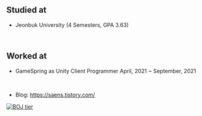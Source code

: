 ## Studied at
- Jeonbuk University (4 Semesters, GPA 3.63)

&nbsp;

## Worked at
- GameSpring as Unity Client Programmer   April, 2021 ~ September, 2021

&nbsp;&nbsp;&nbsp;

- Blog: https://saens.tistory.com/

[![BOJ tier](http://mazassumnida.wtf/api/v2/generate_badge?boj=ssh9199)](https://solved.ac/ssh9199)
